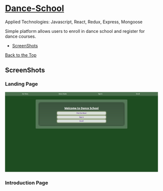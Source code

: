 <h1> <a href="https://learn-to-dance.herokuapp.com/">Dance-School</a> </h1>

<a id="backToTop"></a>

<p>Applied Technologies: Javascript, React, Redux, Express, Mongoose</p>

<p>Simple platform allows users to enroll in dance school and register for dance courses.</p>
<ul>

<li><a href="#screenShots">ScreenShots</a></li>
</ul>




<section id="screenShots">
<a href="#backToTop">Back to the Top</a>
  <h2>ScreenShots</h2>

<h3>Landing Page</h3>
  <img src="https://github.com/Vlacross/Re-Cap-Client/blob/master/siteImages/Landing.jpeg?raw=true" object-fit="contain" alt="app-landingPage-screenshot">

<h3>Introduction Page</h3>
  <img src="" alt="">

<p></p>
<img src="" alt="">

</section>

